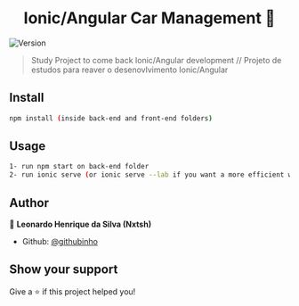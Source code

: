 <h1 align="center">Ionic/Angular Car Management 🚗</h1>
<p>
  <img alt="Version" src="https://img.shields.io/badge/version-0.0.1-blue.svg?cacheSeconds=2592000" />
</p>

> Study Project to come back Ionic/Angular development // Projeto de estudos para reaver o desenovlvimento Ionic/Angular

## Install

```sh
npm install (inside back-end and front-end folders)
```

## Usage

```sh
1- run npm start on back-end folder
2- run ionic serve (or ionic serve --lab if you want a more efficient way to test on multiple screen sizes and platform types)
```

## Author

👤 **Leonardo Henrique da Silva (Nxtsh)**

- Github: [@githubinho](https://github.com/githubinho)

## Show your support

Give a ⭐️ if this project helped you!

